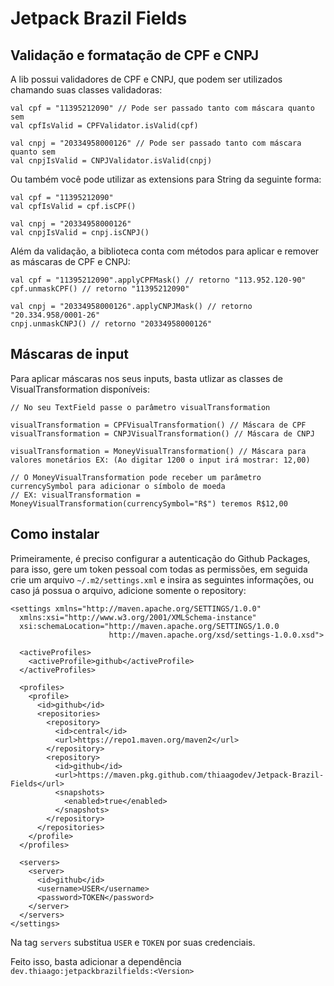 # Jetpack Brazil Fields

## Validação e formatação de CPF e CNPJ

A lib possui validadores de CPF e CNPJ, que podem ser utilizados chamando suas classes validadoras:

```
val cpf = "11395212090" // Pode ser passado tanto com máscara quanto sem
val cpfIsValid = CPFValidator.isValid(cpf)

val cnpj = "20334958000126" // Pode ser passado tanto com máscara quanto sem
val cnpjIsValid = CNPJValidator.isValid(cnpj)
```

Ou também você pode utilizar as extensions para String da seguinte forma:

```
val cpf = "11395212090" 
val cpfIsValid = cpf.isCPF()

val cnpj = "20334958000126" 
val cnpjIsValid = cnpj.isCNPJ()
```

Além da validação, a biblioteca conta com métodos para aplicar e remover as máscaras de CPF e CNPJ:

```
val cpf = "11395212090".applyCPFMask() // retorno "113.952.120-90"
cpf.unmaskCPF() // retorno "11395212090"

val cnpj = "20334958000126".applyCNPJMask() // retorno "20.334.958/0001-26"
cnpj.unmaskCNPJ() // retorno "20334958000126"
```

## Máscaras de input

Para aplicar máscaras nos seus inputs, basta utlizar as classes de VisualTransformation disponíveis:

```
// No seu TextField passe o parâmetro visualTransformation 

visualTransformation = CPFVisualTransformation() // Máscara de CPF
visualTransformation = CNPJVisualTransformation() // Máscara de CNPJ

visualTransformation = MoneyVisualTransformation() // Máscara para valores monetários EX: (Ao digitar 1200 o input irá mostrar: 12,00)

// O MoneyVisualTransformation pode receber um parâmetro currencySymbol para adicionar o símbolo de moeda
// EX: visualTransformation = MoneyVisualTransformation(currencySymbol="R$") teremos R$12,00
```

## Como instalar

Primeiramente, é preciso configurar a autenticação do Github Packages, para isso, gere um token pessoal com todas as permissões, 
em seguida crie um arquivo `~/.m2/settings.xml` e insira as seguintes informações, ou caso já possua o arquivo, adicione somente o repository:

```
<settings xmlns="http://maven.apache.org/SETTINGS/1.0.0"
  xmlns:xsi="http://www.w3.org/2001/XMLSchema-instance"
  xsi:schemaLocation="http://maven.apache.org/SETTINGS/1.0.0
                      http://maven.apache.org/xsd/settings-1.0.0.xsd">

  <activeProfiles>
    <activeProfile>github</activeProfile>
  </activeProfiles>

  <profiles>
    <profile>
      <id>github</id>
      <repositories>
        <repository>
          <id>central</id>
          <url>https://repo1.maven.org/maven2</url>
        </repository>
        <repository>
          <id>github</id>
          <url>https://maven.pkg.github.com/thiaagodev/Jetpack-Brazil-Fields</url>
          <snapshots>
            <enabled>true</enabled>
          </snapshots>
        </repository>
      </repositories>
    </profile>
  </profiles>

  <servers>
    <server>
      <id>github</id>
      <username>USER</username>
      <password>TOKEN</password>
    </server>
  </servers>
</settings>
```
Na tag `servers` substitua `USER` e `TOKEN` por suas credenciais.

Feito isso, basta adicionar a dependência `dev.thiaago:jetpackbrazilfields:<Version>`
